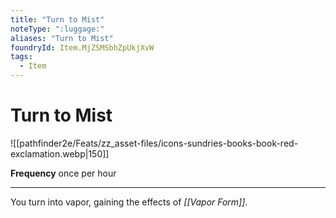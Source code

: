 ```yaml
---
title: "Turn to Mist"
noteType: ":luggage:"
aliases: "Turn to Mist"
foundryId: Item.MjZSMSbhZpUkjXvW
tags:
  - Item
---
```


# Turn to Mist
![[pathfinder2e/Feats/zz_asset-files/icons-sundries-books-book-red-exclamation.webp|150]]

**Frequency** once per hour

* * *

You turn into vapor, gaining the effects of _[[Vapor Form]]_.
